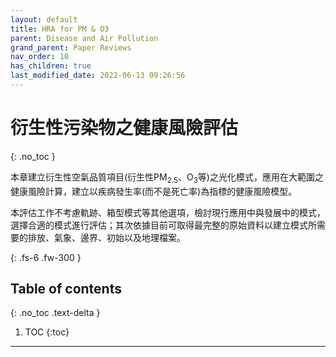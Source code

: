 ```yaml
---
layout: default
title: HRA for PM & O3
parent: Disease and Air Pollution
grand_parent: Paper Reviews
nav_order: 10
has_children: true
last_modified_date: 2022-06-13 09:26:56
---
```


# 衍生性污染物之健康風險評估
{: .no_toc }

本章建立衍生性空氣品質項目(衍生性PM<sub>2.5</sub>、O<sub>3</sub>等)之光化模式，應用在大範圍之健康風險計算，建立以疾病發生率(而不是死亡率)為指標的健康風險模型。

本評估工作不考慮軌跡、箱型模式等其他選項，檢討現行應用中與發展中的模式，選擇合適的模式進行評估；其次依據目前可取得最完整的原始資料以建立模式所需要的排放、氣象、邊界、初始以及地理檔案。

{: .fs-6 .fw-300 }

## Table of contents
{: .no_toc .text-delta }

1. TOC
{:toc}

---
